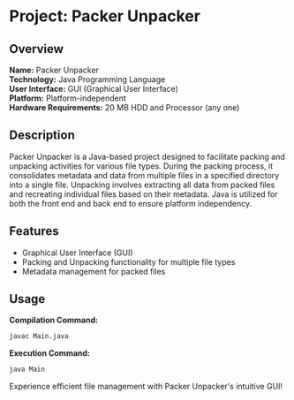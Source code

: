 # Project: Packer Unpacker

## Overview

**Name:** Packer Unpacker  
**Technology:** Java Programming Language  
**User Interface:** GUI (Graphical User Interface)  
**Platform:** Platform-independent  
**Hardware Requirements:** 20 MB HDD and Processor (any one)  

## Description

Packer Unpacker is a Java-based project designed to facilitate packing and unpacking activities for various file types. 
During the packing process, it consolidates metadata and data from multiple files in a specified directory into a single file.
Unpacking involves extracting all data from packed files and recreating individual files based on their metadata. 
Java is utilized for both the front end and back end to ensure platform independency.

## Features

- Graphical User Interface (GUI)
- Packing and Unpacking functionality for multiple file types
- Metadata management for packed files

## Usage

**Compilation Command:**  
```bash
javac Main.java
```

**Execution Command:**  
```bash
java Main
```

Experience efficient file management with Packer Unpacker's intuitive GUI!
